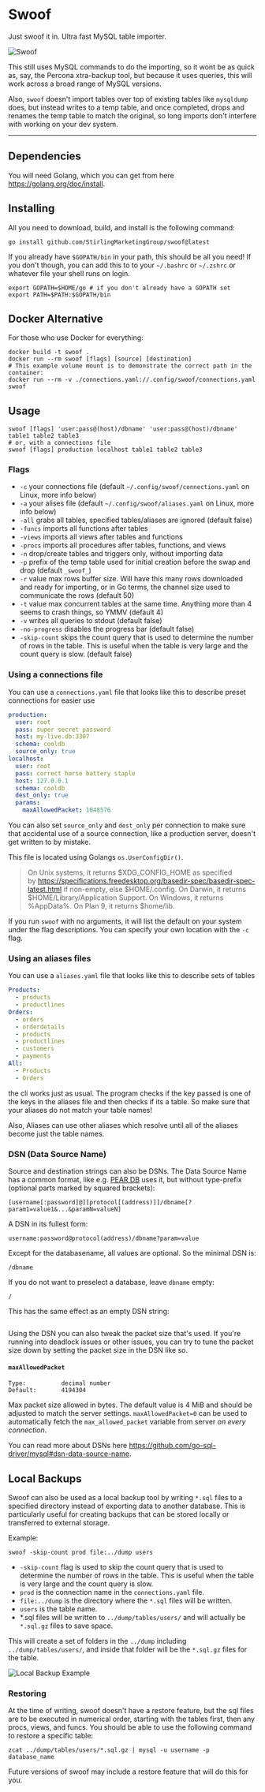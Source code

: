 # Swoof

Just swoof it in. Ultra fast MySQL table importer.

![Swoof](swoof.gif)

This still uses MySQL commands to do the importing, so it wont be as quick as, say, the Percona xtra-backup tool, but because it uses queries, this will work across a broad range of MySQL versions.

Also, `swoof` doesn't import tables over top of existing tables like `mysqldump` does, but instead writes to a temp table, and once completed, drops and renames the temp table to match the original, so long imports don't interfere with working on your dev system.

---

## Dependencies

You will need Golang, which you can get from here <https://golang.org/doc/install>.

## Installing

All you need to download, build, and install is the following command:

```shell
go install github.com/StirlingMarketingGroup/swoof@latest
```

If you already have `$GOPATH/bin` in your path, this should be all you need! If you don't though, you can add this to to your `~/.bashrc` or `~/.zshrc` or whatever file your shell runs on login.

```shell
export GOPATH=$HOME/go # if you don't already have a GOPATH set
export PATH=$PATH:$GOPATH/bin
```

## Docker Alternative
For those who use Docker for everything:
```shell
docker build -t swoof .
docker run --rm swoof [flags] [source] [destination]
# This example volume mount is to demonstrate the correct path in the container:
docker run --rm -v ./connections.yaml://.config/swoof/connections.yaml swoof
```

## Usage

```shell
swoof [flags] 'user:pass@(host)/dbname' 'user:pass@(host)/dbname' table1 table2 table3
# or, with a connections file
swoof [flags] production localhost table1 table2 table3
```

### Flags

- `-c` your connections file (default `~/.config/swoof/connections.yaml` on Linux, more info below)
- `-a` your alises file (default `~/.config/swoof/aliases.yaml` on Linux, more info below)
- `-all` grabs all tables, specified tables/aliases are ignored (default false)
- `-funcs` imports all functions after tables
- `-views` imports all views after tables and functions
- `-procs` imports all procedures after tables, functions, and views
- `-n` drop/create tables and triggers only, without importing data
- `-p` prefix of the temp table used for initial creation before the swap and drop (default `_swoof_`)
- `-r` value
    max rows buffer size. Will have this many rows downloaded and ready for importing, or in Go terms, the channel size used to communicate the rows (default 50)
- `-t` value
    max concurrent tables at the same time. Anything more than 4 seems to crash things, so YMMV (default 4)
- `-v` writes all queries to stdout (default false)
- `-no-progress` disables the progress bar (default false)
- `-skip-count` skips the count query that is used to determine the number of rows in the table. This is useful when the table is very large and the count query is slow. (default false)

### Using a connections file

You can use a `connections.yaml` file that looks like this to describe preset connections for easier use

```yaml
production:
  user: root
  pass: super secret password
  host: my-live.db:3307
  schema: cooldb
  source_only: true
localhost:
  user: root
  pass: correct horse battery staple
  host: 127.0.0.1
  schema: cooldb
  dest_only: true
  params:
    maxAllowedPacket: 1048576
```

You can also set `source_only` and `dest_only` per connection to make sure that accidental use of a source connection, like a production server, doesn't get written to by mistake.

This file is located using Golangs `os.UserConfigDir()`.

> On Unix systems, it returns $XDG_CONFIG_HOME as specified by <https://specifications.freedesktop.org/basedir-spec/basedir-spec-latest.html> if non-empty, else $HOME/.config. On Darwin, it returns $HOME/Library/Application Support. On Windows, it returns %AppData%. On Plan 9, it returns $home/lib.

If you run `swoof` with no arguments, it will list the default on your system under the flag descriptions. You can specify your own location with the `-c` flag.

### Using an aliases files

You can use a `aliases.yaml` file that looks like this to describe sets of tables

```yaml
Products:
  - products
  - productlines
Orders:
  - orders
  - orderdetails
  - products
  - productlines
  - customers
  - payments
All:
  - Products
  - Orders
```

the cli works just as usual. The program checks if the key passed is one of the keys in the aliases file and then checks if its a table. So make sure that your aliases do not match your table names!

Also, Aliases can use other aliases which resolve until all of the aliases become just the table names.

### DSN (Data Source Name)

Source and destination strings can also be DSNs. The Data Source Name has a common format, like e.g. [PEAR DB](http://pear.php.net/manual/en/package.database.db.intro-dsn.php) uses it, but without type-prefix (optional parts marked by squared brackets):

```shell
[username[:password]@][protocol[(address)]]/dbname[?param1=value1&...&paramN=valueN]
```

A DSN in its fullest form:

```shell
username:password@protocol(address)/dbname?param=value
```

Except for the databasename, all values are optional. So the minimal DSN is:

```shell
/dbname
```

If you do not want to preselect a database, leave `dbname` empty:

```shell
/
```

This has the same effect as an empty DSN string:

```shell
```

Using the DSN you can also tweak the packet size that's used. If you're running into deadlock issues or other issues, you can try to tune the packet size down by setting the packet size in the DSN like so.

#### `maxAllowedPacket`

```shell
Type:          decimal number
Default:       4194304
```

Max packet size allowed in bytes. The default value is 4 MiB and should be adjusted to match the server settings. `maxAllowedPacket=0` can be used to automatically fetch the `max_allowed_packet` variable from server *on every connection*.

You can read more about DSNs here <https://github.com/go-sql-driver/mysql#dsn-data-source-name>.

## Local Backups

Swoof can also be used as a local backup tool by writing `*.sql` files to a specified directory instead of exporting data to another database. This is particularly useful for creating backups that can be stored locally or transferred to external storage.

Example:

```shell
swoof -skip-count prod file:../dump users
```

- `-skip-count` flag is used to skip the count query that is used to determine the number of rows in the table. This is useful when the table is very large and the count query is slow.
- `prod` is the connection name in the `connections.yaml` file.
- `file:../dump` is the directory where the `*.sql` files will be written.
- `users` is the table name.
- *.sql files will be written to `../dump/tables/users/` and will actually be `*.sql.gz` files to save space.

This will create a set of folders in the `../dump` including `../dump/tables/users/`, and inside that folder will be the `*.sql.gz` files for the table.

![Local Backup Example](local-backup.png)

### Restoring

At the time of writing, swoof doesn't have a restore feature, but the sql files are to be executed in numerical order, starting with the tables first, then any procs, views, and funcs. You should be able to use the following command to restore a specific table:

```shell
zcat ../dump/tables/users/*.sql.gz | mysql -u username -p database_name
```

Future versions of swoof may include a restore feature that will do this for you.
